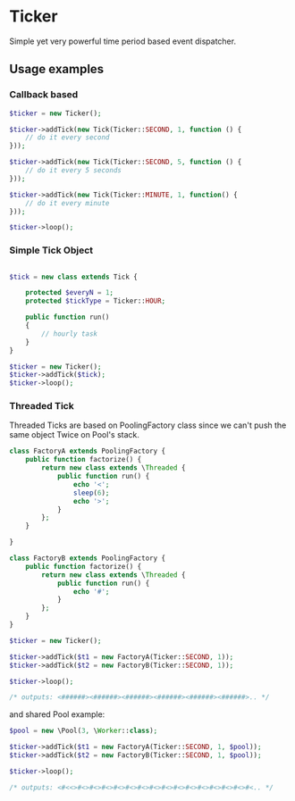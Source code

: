 # Ticker

Simple yet very powerful time period based event dispatcher.

## Usage examples

### Callback based

```php
$ticker = new Ticker();

$ticker->addTick(new Tick(Ticker::SECOND, 1, function () {
    // do it every second
}));

$ticker->addTick(new Tick(Ticker::SECOND, 5, function () {
    // do it every 5 seconds
}));

$ticker->addTick(new Tick(Ticker::MINUTE, 1, function() {
    // do it every minute
}));

$ticker->loop();
```

### Simple Tick Object

```php

$tick = new class extends Tick {

    protected $everyN = 1;
    protected $tickType = Ticker::HOUR;

    public function run() 
    {
        // hourly task
    }
}

$ticker = new Ticker();
$ticker->addTick($tick);
$ticker->loop();

```

### Threaded Tick

Threaded Ticks are based on PoolingFactory class since we can't push
the same object Twice on Pool's stack.

```php
class FactoryA extends PoolingFactory {
    public function factorize() {
        return new class extends \Threaded {
            public function run() {
                echo '<';
                sleep(6);
                echo '>';
            }
        };
    }

}

class FactoryB extends PoolingFactory {
    public function factorize() {
        return new class extends \Threaded {
            public function run() {
                echo '#';
            }
        };
    }
}

$ticker = new Ticker();

$ticker->addTick($t1 = new FactoryA(Ticker::SECOND, 1));
$ticker->addTick($t2 = new FactoryB(Ticker::SECOND, 1));

$ticker->loop();

/* outputs: <######><######><######><######><######><######>.. */

```

and shared Pool example:

```php
$pool = new \Pool(3, \Worker::class);

$ticker->addTick($t1 = new FactoryA(Ticker::SECOND, 1, $pool));
$ticker->addTick($t2 = new FactoryB(Ticker::SECOND, 1, $pool));

$ticker->loop();

/* outputs: <#<<>#<>#<>#<>#<>#<>#<>#<>#<>#<>#<>#<>#<>#<>#<>#<.. */
```